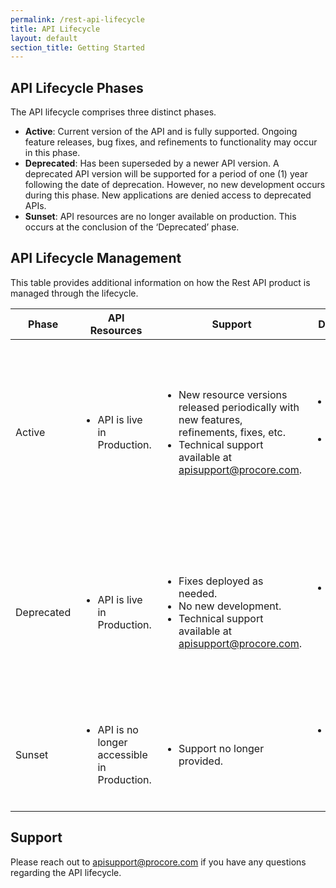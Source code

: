 ```yaml
---
permalink: /rest-api-lifecycle
title: API Lifecycle
layout: default
section_title: Getting Started
---
```


## API Lifecycle Phases

The API lifecycle comprises three distinct phases.

- **Active**: Current version of the API and is fully supported. Ongoing feature releases, bug fixes, and refinements to functionality may occur in this phase.
- **Deprecated**: Has been superseded by a newer API version. A deprecated API version will be supported for a period of one (1) year following the date of deprecation. However, no new development occurs during this phase. New applications are denied access to deprecated APIs.
- **Sunset**: API resources are no longer available on production. This occurs at the conclusion of the ‘Deprecated’ phase.

## API Lifecycle Management

This table provides additional information on how the Rest API product is managed through the lifecycle.

<table>
  <tbody>
    <thead>
      <tr>
        <th>Phase</th>
        <th>API Resources</th>
        <th>Support</th>
        <th>Documentation</th>
        <th>Change Notification</th>
      </tr>
    </thead>
      <tr>
        <td>Active</td>
        <td>
            <ul>
                <li>API is live in Production.</li>
            </ul>
        </td>
        <td>
            <ul>
                <li>New resource versions released periodically with new features, refinements, fixes, etc.</li>
                <li>Technical support available at <a <a href="mailto:apisupport@procore.com">apisupport@procore.com</a>.</li>
            </ul>
        </td>
        <td>
            <ul>
                <li>Released with new API versions.</li>
                <li>Reference documentation maintained.</li>
            </ul>
        </td>
        <td>
            <ul>
                <li>Changelog entries published for updates to resource endpoints.</li>
                <li>Developer Portal notifications covering new resource version releases.</li>
            </ul>
        </td>
      </tr>
      <tr>
        <td>Deprecated</td>
        <td>
            <ul>
                <li>API is live in Production.</li>
            </ul>
        </td>
        <td>
            <ul>
                <li>Fixes deployed as needed.</li>
                <li>No new development.</li>
                <li>Technical support available at <a href="mailto:apisupport@procore.com">apisupport@procore.com</a>.</li>
            </ul>
        </td>
        <td>
            <ul>
                <li>Endpoint reference pages marked as ‘Deprecated’.</li>
            </ul>
        </td>
        <td>
            <ul>
                <li>Developer Portal notification and announcement prior to deprecation.</li>
                <li>Changelog entries published only for fixes and related changes.</li>
            </ul>
        </td>
      </tr>
      <tr>
        <td>Sunset</td>
        <td>
            <ul>
                <li>API is no longer accessible in Production.</li>
            </ul>
        </td>
        <td>
            <ul>
                <li>Support no longer provided.</li>
            </ul>
        </td>
        <td>
            <ul>
                <li>Reference pages no longer accessible in Production.</li>
            </ul>
        </td>
        <td>
            <ul>
                <li>Developer Portal notification and announcement prior to sunset.</li>
                <li>Final sunset announcement.</li>
            </ul>
        </td>
      </tr>  
  </tbody>
</table>

## Support

Please reach out to <apisupport@procore.com> if you have any questions regarding the API lifecycle.
